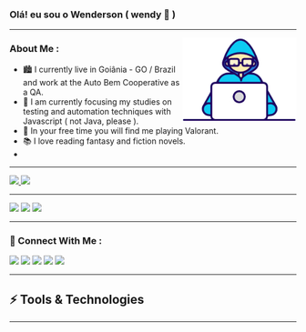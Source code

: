 ### Olá! eu sou o Wenderson ( wendy 🐣 ) 

----

<img src="https://github.com/wenderson-me/wenderson-me/blob/master/assets/Developer.gif" align="right" heigth="150" width="200" />

### About Me :

- 🏙  I currently live in Goiânia - GO / Brazil and work at the Auto Bem Cooperative as a QA.
- 🐻 I am currently focusing my studies on testing and automation techniques with Javascript ( not Java, please ).
- 🚩 In your free time you will find me playing Valorant.
- 📚 I love reading fantasy and fiction novels.
- 
----

<div>
  <a href="https://github.com/wenderson-me">
  <img height="180em" src="https://github-readme-stats.vercel.app/api?username=wenderson-me&show_icons=true&theme=tokyonight&include_all_commits=true&count_private=true"/>
  <img height="180em" src="https://github-readme-stats.vercel.app/api/top-langs/?username=wenderson-me&layout=compact&langs_count=7&theme=tokyonight"/>
</div>
  
----
  
[<img src="https://badges.pufler.dev/visits/wenderson-me/wenderson-me?style=for-the-badge&color=rose"/>](#)
[<img src="https://badges.pufler.dev/repos/wenderson-me?style=for-the-badge&color=rose"/>](#)
[<img src="https://badges.pufler.dev/years/wenderson-me?style=for-the-badge&color=rose"/>](#)
  
----
  
### 📱 Connect With Me :
[<img src="https://img.shields.io/badge/instagram-%23e4405f.svg?&style=for-the-badge&logo=instagram&logoColor=white"/>](https://www.instagram.com/w___0o0___w/)
[<img src="https://img.shields.io/badge/twitter-%231da1f2.svg?&style=for-the-badge&logo=twitter&logoColor=white"/>](https://twitter.com/W___0o0___W)
[<img src="https://img.shields.io/badge/linkedin-%230077b5.svg?&style=for-the-badge&logo=linkedin&logoColor=white"/>](https://www.linkedin.com/in/wenderson-monteiro-430118197/)
[<img src="https://img.shields.io/badge/discord-%237289da.svg?&style=for-the-badge&logo=discord&logoColor=white"/>](https://discord.com/users/547110674652856320)
[<img src="https://img.shields.io/badge/spotify-%231ed760.svg?&style=for-the-badge&logo=spotify&logoColor=white"/>](https://open.spotify.com/user/6cz9k155id668ophifh01rexb?si=Sv0PqXXBTQ-9qOWlnC5dFw)
  
----

## ⚡ Tools & Technologies
---
